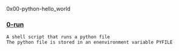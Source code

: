 0x00-python-hello_world


### [0-run](./0-run)
```
A shell script that runs a python file
The python file is stored in an enenvironment variable PYFILE
```

